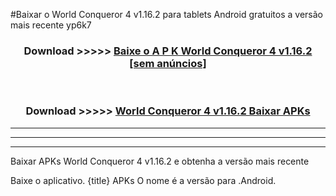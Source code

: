 #Baixar o World Conqueror 4 v1.16.2  para tablets Android gratuitos a versão mais recente yp6k7


<div align="center">
<h3>Download >>>>> <a href="https://pt-web.web.app/?pt= World Conqueror 4 v1.16.2">Baixe o A P K World Conqueror 4 v1.16.2 [sem anúncios]</a></h3><br>

<h3>Download >>>>> <a href="https://pt-web.web.app/?pt= World Conqueror 4 v1.16.2">World Conqueror 4 v1.16.2 Baixar APKs</a></h3>
</div>

----------------------------------------------------------

----------------------------------------------------------

----------------------------------------------------------

Baixar APKs World Conqueror 4 v1.16.2 e obtenha a versão mais recente

Baixe o aplicativo. {title} APKs O nome é a versão para .Android.


